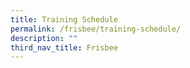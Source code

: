 ```yaml
---
title: Training Schedule
permalink: /frisbee/training-schedule/
description: ""
third_nav_title: Frisbee
---
```

